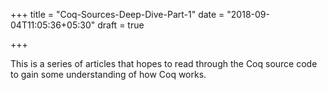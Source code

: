 +++
title = "Coq-Sources-Deep-Dive-Part-1"
date = "2018-09-04T11:05:36+05:30"
draft = true

+++

This is a series of articles that hopes to read through the Coq source
code to gain some understanding of how Coq works.
